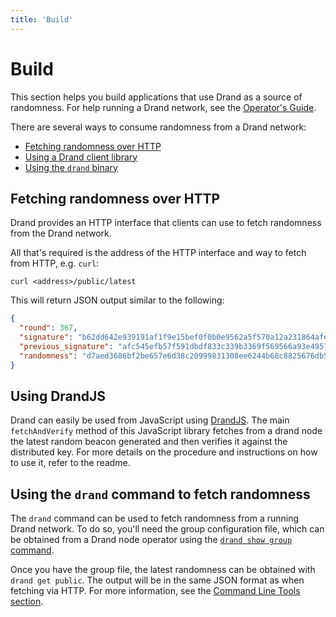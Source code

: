 ```yaml
---
title: 'Build'
---
```


# Build

This section helps you build applications that use Drand as a source of randomness. For help running a Drand network, see the [Operator's Guide](../operators/).

There are several ways to consume randomness from a Drand network:

- [Fetching randomness over HTTP](#fetching-randomness-over-http)
- [Using a Drand client library](#using-a-drand-client-library)
- [Using the `drand` binary](#using-the-drand-command-to-fetch-randomness)

## Fetching randomness over HTTP

Drand provides an HTTP interface that clients can use to fetch randomness from the Drand network.

All that's required is the address of the HTTP interface and way to fetch from HTTP, e.g. `curl`:

```
curl <address>/public/latest
```

This will return JSON output similar to the following:

```json
{
  "round": 367,
  "signature": "b62dd642e939191af1f9e15bef0f0b0e9562a5f570a12a231864afe468377e2a6424a92ccfc34ef1471cbd58c37c6b020cf75ce9446d2aa1252a090250b2b1441f8a2a0d22208dcc09332eaa0143c4a508be13de63978dbed273e3b9813130d5",
  "previous_signature": "afc545efb57f591dbdf833c339b3369f569566a93e49578db46b6586299422483b7a2d595814046e2847494b401650a0050981e716e531b6f4b620909c2bf1476fd82cf788a110becbc77e55746a7cccd47fb171e8ae2eea2a22fcc6a512486d",
  "randomness": "d7aed3686bf2be657e6d38c20999831308ee6244b68c8825676db580e7e3bec6"
}
```

## Using DrandJS

Drand can easily be used from JavaScript using [DrandJS](https://github.com/drand/drandjs). The main `fetchAndVerify` method of this JavaScript
library fetches from a drand node the latest random beacon generated and then verifies it against the distributed key. For more details on the
procedure and instructions on how to use it, refer to the readme.

## Using the `drand` command to fetch randomness

The `drand` command can be used to fetch randomness from a running Drand network. To do so, you'll need the group configuration file,
which can be obtained from a Drand node operator using the [`drand show group` command](../operators/drand-cli/#drand-show).

Once you have the group file, the latest randomness can be obtained with `drand get public`. The output will be in the same JSON format
as when fetching via HTTP. For more information, see the [Command Line Tools section](/operators/drand-cli/#drand-get).
